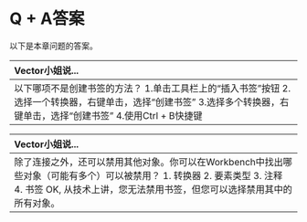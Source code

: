# Q + A答案

以下是本章问题的答案。

|  Vector小姐说... |
| :--- |
|  以下哪项不是创建书签的方法？  1.单击工具栏上的“插入书签”按钮 2.选择一个转换器，右键单击，选择“创建书签” 3.选择多个转换器，右键单击，选择“创建书签” 4.使用Ctrl + B快捷键 |

|  Vector小姐说... |
| :--- |
|  除了连接之外，还可以禁用其他对象。你可以在Workbench中找出哪些对象（可能有多个）可以被禁用？  1. 转换器 2. 要素类型 3. 注释 4. 书签  OK, 从技术上讲，您无法禁用书签，但您可以选择禁用其中的所有对象。 |

